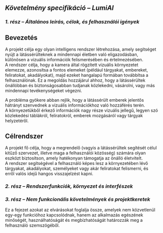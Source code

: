 ## *Követelmény specifikáció – LumiAI*

### *1. rész – Általános leírás, célok, és felhasználói igények*
## Bevezetés

A projekt célja egy olyan intelligens rendszer létrehozása, amely segítséget nyújt a látássérülteknek a mindennapi életben való eligazodásban, különösen a vizuális információk felismerésében és értelmezésében.  
A rendszer célja, hogy a kamera által rögzített vizuális környezetet elemezze, azonosítsa a fontos elemeket (például tárgyakat, embereket, feliratokat, akadályokat), majd ezeket hangalapú formában továbbítsa a felhasználónak.
Ez a megoldás hozzájárul ahhoz, hogy a látássérültek önállóbban és biztonságosabban tudjanak közlekedni, vásárolni, vagy más mindennapi tevékenységeket végezni.

A probléma gyökere abban rejlik, hogy a látássérült emberek jelentős hátrányt szenvednek a vizuális információkhoz való hozzáférés terén.  
A környezetükből érkező információk nagy része vizuális jellegű, legyen szó közlekedési táblákról, feliratokról, emberek mozgásáról vagy tárgyak helyzetéről.  

## Célrendszer

A projekt fő célja, hogy a megrendelő (vagyis a látássérültek segítését célul kitűző szervezet, illetve maga a felhasználói közösség) számára olyan eszközt biztosítson, amely hatékonyan támogatja az önálló életvitelt.  
A rendszer segítségével a felhasználó képes lesz a környezetében lévő tárgyakat, akadályokat, személyeket vagy akár feliratokat felismerni, és erről valós idejű hangos visszajelzést kapni.



### *2. rész – Rendszerfunkciók, környezet és interfészek*

### *3. rész – Nem funkcionális követelmények és projektkeretek*

Ez a fejezet azokat az elvárásokat foglalja össze, amelyek nem közvetlenül egy-egy funkcióhoz kapcsolódnak, hanem az alkalmazás egészének minőségét, használhatóságát és megbízhatóságát határozzák meg a felhasználó szemszögéből.

